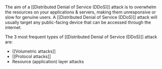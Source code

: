 The aim of a [[Distributed Denial of Service (DDoS)]] attack is to overwhelm the resources on your applications & servers, making them unresponsive or slow for genuine users. A [[Distributed Denial of Service (DDoS)]] attack will usually target any public-facing device that can be accessed through the internet.

The 3 most frequent types of [[Distributed Denial of Service (DDoS)]] attack are:
- [[Volumetric attacks]]
- [[Protocol attacks]]
- Resource (application) layer attacks